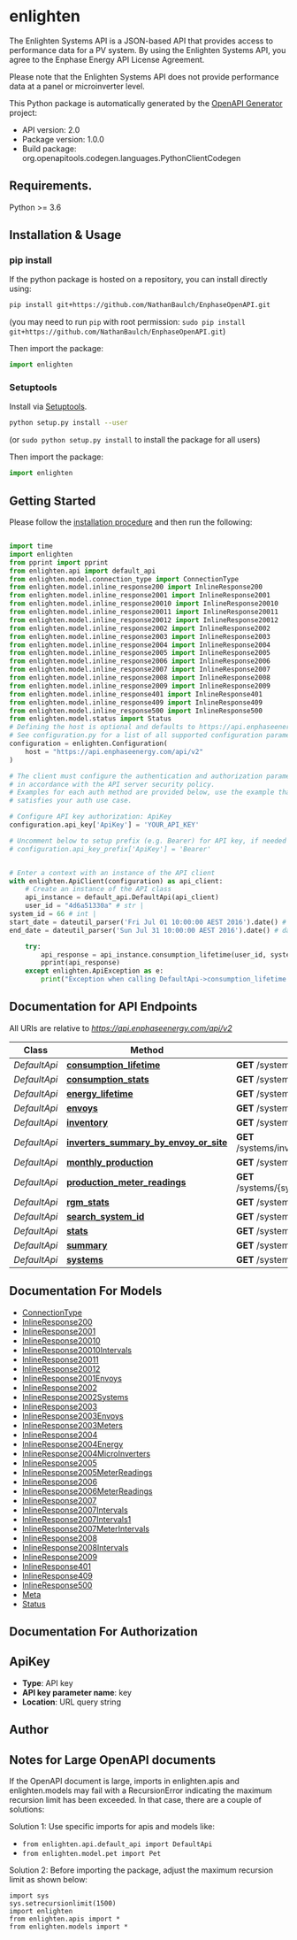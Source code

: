 # enlighten
The Enlighten Systems API is a JSON-based API that provides access to performance data for a PV system. By using the Enlighten Systems API, you agree to the Enphase Energy API License Agreement.

Please note that the Enlighten Systems API does not provide performance data at a panel or microinverter level.

This Python package is automatically generated by the [OpenAPI Generator](https://openapi-generator.tech) project:

- API version: 2.0
- Package version: 1.0.0
- Build package: org.openapitools.codegen.languages.PythonClientCodegen

## Requirements.

Python >= 3.6

## Installation & Usage
### pip install

If the python package is hosted on a repository, you can install directly using:

```sh
pip install git+https://github.com/NathanBaulch/EnphaseOpenAPI.git
```
(you may need to run `pip` with root permission: `sudo pip install git+https://github.com/NathanBaulch/EnphaseOpenAPI.git`)

Then import the package:
```python
import enlighten
```

### Setuptools

Install via [Setuptools](http://pypi.python.org/pypi/setuptools).

```sh
python setup.py install --user
```
(or `sudo python setup.py install` to install the package for all users)

Then import the package:
```python
import enlighten
```

## Getting Started

Please follow the [installation procedure](#installation--usage) and then run the following:

```python

import time
import enlighten
from pprint import pprint
from enlighten.api import default_api
from enlighten.model.connection_type import ConnectionType
from enlighten.model.inline_response200 import InlineResponse200
from enlighten.model.inline_response2001 import InlineResponse2001
from enlighten.model.inline_response20010 import InlineResponse20010
from enlighten.model.inline_response20011 import InlineResponse20011
from enlighten.model.inline_response20012 import InlineResponse20012
from enlighten.model.inline_response2002 import InlineResponse2002
from enlighten.model.inline_response2003 import InlineResponse2003
from enlighten.model.inline_response2004 import InlineResponse2004
from enlighten.model.inline_response2005 import InlineResponse2005
from enlighten.model.inline_response2006 import InlineResponse2006
from enlighten.model.inline_response2007 import InlineResponse2007
from enlighten.model.inline_response2008 import InlineResponse2008
from enlighten.model.inline_response2009 import InlineResponse2009
from enlighten.model.inline_response401 import InlineResponse401
from enlighten.model.inline_response409 import InlineResponse409
from enlighten.model.inline_response500 import InlineResponse500
from enlighten.model.status import Status
# Defining the host is optional and defaults to https://api.enphaseenergy.com/api/v2
# See configuration.py for a list of all supported configuration parameters.
configuration = enlighten.Configuration(
    host = "https://api.enphaseenergy.com/api/v2"
)

# The client must configure the authentication and authorization parameters
# in accordance with the API server security policy.
# Examples for each auth method are provided below, use the example that
# satisfies your auth use case.

# Configure API key authorization: ApiKey
configuration.api_key['ApiKey'] = 'YOUR_API_KEY'

# Uncomment below to setup prefix (e.g. Bearer) for API key, if needed
# configuration.api_key_prefix['ApiKey'] = 'Bearer'


# Enter a context with an instance of the API client
with enlighten.ApiClient(configuration) as api_client:
    # Create an instance of the API class
    api_instance = default_api.DefaultApi(api_client)
    user_id = "4d6a51330a" # str | 
system_id = 66 # int | 
start_date = dateutil_parser('Fri Jul 01 10:00:00 AEST 2016').date() # date | The date on which to start the time series. Defaults to the system's operational date. (optional)
end_date = dateutil_parser('Sun Jul 31 10:00:00 AEST 2016').date() # date | The last date to include in the time series. Defaults to yesterday or the last day the system reported, whichever is earlier. (optional)

    try:
        api_response = api_instance.consumption_lifetime(user_id, system_id, start_date=start_date, end_date=end_date)
        pprint(api_response)
    except enlighten.ApiException as e:
        print("Exception when calling DefaultApi->consumption_lifetime: %s\n" % e)
```

## Documentation for API Endpoints

All URIs are relative to *https://api.enphaseenergy.com/api/v2*

Class | Method | HTTP request | Description
------------ | ------------- | ------------- | -------------
*DefaultApi* | [**consumption_lifetime**](docs/DefaultApi.md#consumption_lifetime) | **GET** /systems/{system_id}/consumption_lifetime | 
*DefaultApi* | [**consumption_stats**](docs/DefaultApi.md#consumption_stats) | **GET** /systems/{system_id}/consumption_stats | 
*DefaultApi* | [**energy_lifetime**](docs/DefaultApi.md#energy_lifetime) | **GET** /systems/{system_id}/energy_lifetime | 
*DefaultApi* | [**envoys**](docs/DefaultApi.md#envoys) | **GET** /systems/{system_id}/envoys | 
*DefaultApi* | [**inventory**](docs/DefaultApi.md#inventory) | **GET** /systems/{system_id}/inventory | 
*DefaultApi* | [**inverters_summary_by_envoy_or_site**](docs/DefaultApi.md#inverters_summary_by_envoy_or_site) | **GET** /systems/inverters_summary_by_envoy_or_site | 
*DefaultApi* | [**monthly_production**](docs/DefaultApi.md#monthly_production) | **GET** /systems/{system_id}/monthly_production | 
*DefaultApi* | [**production_meter_readings**](docs/DefaultApi.md#production_meter_readings) | **GET** /systems/{system_id}/production_meter_readings | 
*DefaultApi* | [**rgm_stats**](docs/DefaultApi.md#rgm_stats) | **GET** /systems/{system_id}/rgm_stats | 
*DefaultApi* | [**search_system_id**](docs/DefaultApi.md#search_system_id) | **GET** /systems/search_system_id | 
*DefaultApi* | [**stats**](docs/DefaultApi.md#stats) | **GET** /systems/{system_id}/stats | 
*DefaultApi* | [**summary**](docs/DefaultApi.md#summary) | **GET** /systems/{system_id}/summary | 
*DefaultApi* | [**systems**](docs/DefaultApi.md#systems) | **GET** /systems | 


## Documentation For Models

 - [ConnectionType](docs/ConnectionType.md)
 - [InlineResponse200](docs/InlineResponse200.md)
 - [InlineResponse2001](docs/InlineResponse2001.md)
 - [InlineResponse20010](docs/InlineResponse20010.md)
 - [InlineResponse20010Intervals](docs/InlineResponse20010Intervals.md)
 - [InlineResponse20011](docs/InlineResponse20011.md)
 - [InlineResponse20012](docs/InlineResponse20012.md)
 - [InlineResponse2001Envoys](docs/InlineResponse2001Envoys.md)
 - [InlineResponse2002](docs/InlineResponse2002.md)
 - [InlineResponse2002Systems](docs/InlineResponse2002Systems.md)
 - [InlineResponse2003](docs/InlineResponse2003.md)
 - [InlineResponse2003Envoys](docs/InlineResponse2003Envoys.md)
 - [InlineResponse2003Meters](docs/InlineResponse2003Meters.md)
 - [InlineResponse2004](docs/InlineResponse2004.md)
 - [InlineResponse2004Energy](docs/InlineResponse2004Energy.md)
 - [InlineResponse2004MicroInverters](docs/InlineResponse2004MicroInverters.md)
 - [InlineResponse2005](docs/InlineResponse2005.md)
 - [InlineResponse2005MeterReadings](docs/InlineResponse2005MeterReadings.md)
 - [InlineResponse2006](docs/InlineResponse2006.md)
 - [InlineResponse2006MeterReadings](docs/InlineResponse2006MeterReadings.md)
 - [InlineResponse2007](docs/InlineResponse2007.md)
 - [InlineResponse2007Intervals](docs/InlineResponse2007Intervals.md)
 - [InlineResponse2007Intervals1](docs/InlineResponse2007Intervals1.md)
 - [InlineResponse2007MeterIntervals](docs/InlineResponse2007MeterIntervals.md)
 - [InlineResponse2008](docs/InlineResponse2008.md)
 - [InlineResponse2008Intervals](docs/InlineResponse2008Intervals.md)
 - [InlineResponse2009](docs/InlineResponse2009.md)
 - [InlineResponse401](docs/InlineResponse401.md)
 - [InlineResponse409](docs/InlineResponse409.md)
 - [InlineResponse500](docs/InlineResponse500.md)
 - [Meta](docs/Meta.md)
 - [Status](docs/Status.md)


## Documentation For Authorization


## ApiKey

- **Type**: API key
- **API key parameter name**: key
- **Location**: URL query string


## Author




## Notes for Large OpenAPI documents
If the OpenAPI document is large, imports in enlighten.apis and enlighten.models may fail with a
RecursionError indicating the maximum recursion limit has been exceeded. In that case, there are a couple of solutions:

Solution 1:
Use specific imports for apis and models like:
- `from enlighten.api.default_api import DefaultApi`
- `from enlighten.model.pet import Pet`

Solution 2:
Before importing the package, adjust the maximum recursion limit as shown below:
```
import sys
sys.setrecursionlimit(1500)
import enlighten
from enlighten.apis import *
from enlighten.models import *
```

